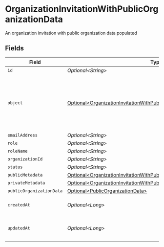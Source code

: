 # OrganizationInvitationWithPublicOrganizationData

An organization invitation with public organization data populated


## Fields

| Field                                                                                                                                                                    | Type                                                                                                                                                                     | Required                                                                                                                                                                 | Description                                                                                                                                                              |
| ------------------------------------------------------------------------------------------------------------------------------------------------------------------------ | ------------------------------------------------------------------------------------------------------------------------------------------------------------------------ | ------------------------------------------------------------------------------------------------------------------------------------------------------------------------ | ------------------------------------------------------------------------------------------------------------------------------------------------------------------------ |
| `id`                                                                                                                                                                     | *Optional\<String>*                                                                                                                                                      | :heavy_minus_sign:                                                                                                                                                       | N/A                                                                                                                                                                      |
| `object`                                                                                                                                                                 | [Optional\<OrganizationInvitationWithPublicOrganizationDataObject>](../../models/components/OrganizationInvitationWithPublicOrganizationDataObject.md)                   | :heavy_minus_sign:                                                                                                                                                       | String representing the object's type. Objects of the same type share the same value.<br/>                                                                               |
| `emailAddress`                                                                                                                                                           | *Optional\<String>*                                                                                                                                                      | :heavy_minus_sign:                                                                                                                                                       | N/A                                                                                                                                                                      |
| `role`                                                                                                                                                                   | *Optional\<String>*                                                                                                                                                      | :heavy_minus_sign:                                                                                                                                                       | N/A                                                                                                                                                                      |
| `roleName`                                                                                                                                                               | *Optional\<String>*                                                                                                                                                      | :heavy_minus_sign:                                                                                                                                                       | N/A                                                                                                                                                                      |
| `organizationId`                                                                                                                                                         | *Optional\<String>*                                                                                                                                                      | :heavy_minus_sign:                                                                                                                                                       | N/A                                                                                                                                                                      |
| `status`                                                                                                                                                                 | *Optional\<String>*                                                                                                                                                      | :heavy_minus_sign:                                                                                                                                                       | N/A                                                                                                                                                                      |
| `publicMetadata`                                                                                                                                                         | [Optional\<OrganizationInvitationWithPublicOrganizationDataPublicMetadata>](../../models/components/OrganizationInvitationWithPublicOrganizationDataPublicMetadata.md)   | :heavy_minus_sign:                                                                                                                                                       | N/A                                                                                                                                                                      |
| `privateMetadata`                                                                                                                                                        | [Optional\<OrganizationInvitationWithPublicOrganizationDataPrivateMetadata>](../../models/components/OrganizationInvitationWithPublicOrganizationDataPrivateMetadata.md) | :heavy_minus_sign:                                                                                                                                                       | N/A                                                                                                                                                                      |
| `publicOrganizationData`                                                                                                                                                 | [Optional\<PublicOrganizationData>](../../models/components/PublicOrganizationData.md)                                                                                   | :heavy_minus_sign:                                                                                                                                                       | N/A                                                                                                                                                                      |
| `createdAt`                                                                                                                                                              | *Optional\<Long>*                                                                                                                                                        | :heavy_minus_sign:                                                                                                                                                       | Unix timestamp of creation.                                                                                                                                              |
| `updatedAt`                                                                                                                                                              | *Optional\<Long>*                                                                                                                                                        | :heavy_minus_sign:                                                                                                                                                       | Unix timestamp of last update.                                                                                                                                           |